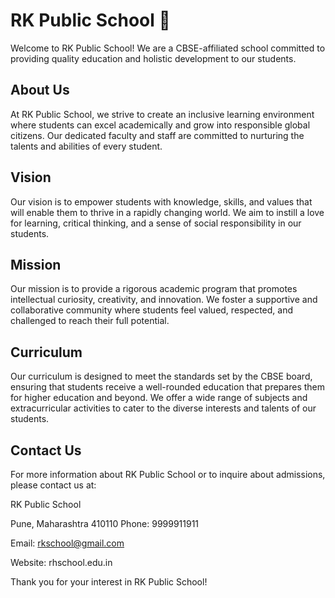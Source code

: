 # RK Public School 🏫

Welcome to RK Public School! We are a CBSE-affiliated school committed to providing quality education and holistic development to our students.

## About Us

At RK Public School, we strive to create an inclusive learning environment where students can excel academically and grow into responsible global citizens. Our dedicated faculty and staff are committed to nurturing the talents and abilities of every student.

## Vision

Our vision is to empower students with knowledge, skills, and values that will enable them to thrive in a rapidly changing world. We aim to instill a love for learning, critical thinking, and a sense of social responsibility in our students.

## Mission

Our mission is to provide a rigorous academic program that promotes intellectual curiosity, creativity, and innovation. We foster a supportive and collaborative community where students feel valued, respected, and challenged to reach their full potential.

## Curriculum

Our curriculum is designed to meet the standards set by the CBSE board, ensuring that students receive a well-rounded education that prepares them for higher education and beyond. We offer a wide range of subjects and extracurricular activities to cater to the diverse interests and talents of our students.

## Contact Us

For more information about RK Public School or to inquire about admissions, please contact us at:

RK Public School

Pune, Maharashtra 410110
Phone: 9999911911

Email: rkschool@gmail.com

Website: rhschool.edu.in

Thank you for your interest in RK Public School!

